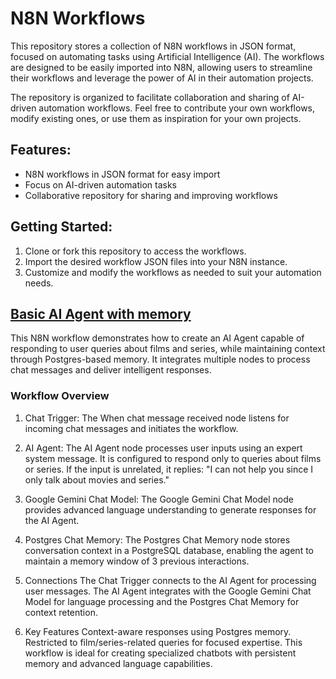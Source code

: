# N8N Workflows

This repository stores a collection of N8N workflows in JSON format, focused on automating tasks using Artificial Intelligence (AI). The workflows are designed to be easily imported into N8N, allowing users to streamline their workflows and leverage the power of AI in their automation projects.

The repository is organized to facilitate collaboration and sharing of AI-driven automation workflows. Feel free to contribute your own workflows, modify existing ones, or use them as inspiration for your own projects.

## Features:
- N8N workflows in JSON format for easy import
- Focus on AI-driven automation tasks
- Collaborative repository for sharing and improving workflows

## Getting Started:
1. Clone or fork this repository to access the workflows.
2. Import the desired workflow JSON files into your N8N instance.
3. Customize and modify the workflows as needed to suit your automation needs.

## [Basic AI Agent with memory](./0_BASIC_AI_AGENT_WITH_POSTGRES_MEMORY.json)

This N8N workflow demonstrates how to create an AI Agent capable of responding to user queries about films and series, while maintaining context through Postgres-based memory. It integrates multiple nodes to process chat messages and deliver intelligent responses.

### Workflow Overview

1. Chat Trigger:
The When chat message received node listens for incoming chat messages and initiates the workflow.

2. AI Agent:
The AI Agent node processes user inputs using an expert system message. It is configured to respond only to queries about films or series. If the input is unrelated, it replies: "I can not help you since I only talk about movies and series."

3. Google Gemini Chat Model:
The Google Gemini Chat Model node provides advanced language understanding to generate responses for the AI Agent.

4. Postgres Chat Memory:
The Postgres Chat Memory node stores conversation context in a PostgreSQL database, enabling the agent to maintain a memory window of 3 previous interactions.

5. Connections
The Chat Trigger connects to the AI Agent for processing user messages.
The AI Agent integrates with the Google Gemini Chat Model for language processing and the Postgres Chat Memory for context retention.

6. Key Features
Context-aware responses using Postgres memory.
Restricted to film/series-related queries for focused expertise.
This workflow is ideal for creating specialized chatbots with persistent memory and advanced language capabilities.


